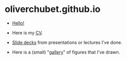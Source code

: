 # oliverchubet.github.io

- [Hello!](hello.md)

- Here is my [CV](cv.md).

- [Slide decks](slides.md) from presentations or lectures I've done.

- Here is a (small) "[gallery](gallery.md)" of figures that I've drawn.

